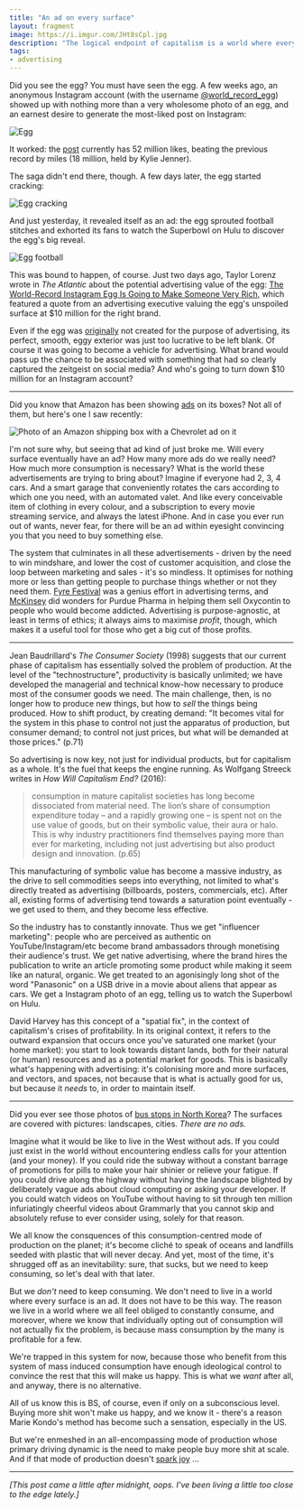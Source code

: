 ```yaml
---
title: "An ad on every surface"
layout: fragment
image: https://i.imgur.com/JHt8sCpl.jpg
description: "The logical endpoint of capitalism is a world where every inch of existence is both commodified and contains an advertisement for something else."
tags:
- advertising
---
```


Did you see the egg? You must have seen the egg. A few weeks ago, an anonymous Instagram account (with the username [@world\_record\_egg](https://www.instagram.com/world_record_egg)) showed up with nothing more than a very wholesome photo of an egg, and an earnest desire to generate the most-liked post on Instagram:

![Egg](https://i.imgur.com/I741Utsm.jpg)

It worked: the [post](https://www.instagram.com/p/BsOGulcndj-/) currently has 52 million likes, beating the previous record by miles (18 million, held by Kylie Jenner).

The saga didn't end there, though. A few days later, the egg started cracking:

![Egg cracking](https://i.imgur.com/7pepPEYm.jpg)

And just yesterday, it revealed itself as an ad: the egg sprouted football stitches and exhorted its fans to watch the Superbowl on Hulu to discover the egg's big reveal.

![Egg football](https://i.imgur.com/ucwD8XDm.jpg)

This was bound to happen, of course. Just two days ago, Taylor Lorenz wrote in _The Atlantic_ about the potential advertising value of the egg: [The World-Record Instagram Egg Is Going to Make Someone Very Rich](https://www.theatlantic.com/technology/archive/2019/01/race-monetize-world-record-instagram-egg/581686/), which featured a quote from an advertising executive valuing the egg's unspoiled surface at $10 million for the right brand.

Even if the egg was [originally](https://twitter.com/TaylorLorenz/status/1091512811593834497) not created for the purpose of advertising, its perfect, smooth, eggy exterior was just too lucrative to be left blank. Of course it was going to become a vehicle for advertising. What brand would pass up the chance to be associated with something that had so clearly captured the zeitgeist on social media? And who's going to turn down $10 million for an Instagram account?

***

Did you know that Amazon has been showing [ads](https://www.wsj.com/articles/amazon-with-little-fanfare-emerges-as-an-advertising-giant-1543248561) on its boxes? Not all of them, but here's one I saw recently:

![Photo of an Amazon shipping box with a Chevrolet ad on it](https://i.imgur.com/JHt8sCpl.jpg)

I'm not sure why, but seeing that ad kind of just broke me. Will every surface eventually have an ad? How many more ads do we really need? How much more consumption is necessary? What is the world these advertisements are trying to bring about? Imagine if everyone had 2, 3, 4 cars. And a smart garage that conveniently rotates the cars according to which one you need, with an automated valet. And like every conceivable item of clothing in every colour, and a subscription to every movie streaming service, and always the latest iPhone. And in case you ever run out of wants, never fear, for there will be an ad within eyesight convincing you that you need to buy something else.

The system that culminates in all these advertisements - driven by the need to win mindshare, and lower the cost of customer acquisition, and close the loop between marketing and sales - it's so mindless. It optimises for nothing more or less than getting people to purchase things whether or not they need them. [Fyre Festival](/posts/fragments-26) was a genius effort in advertising terms, and [McKinsey](https://www.nytimes.com/2019/02/01/business/purdue-pharma-mckinsey-oxycontin-opiods.html) did wonders for Purdue Pharma in helping them sell Oxycontin to people who would become addicted. Advertising is purpose-agnostic, at least in terms of ethics; it always aims to maximise _profit_, though, which makes it a useful tool for those who get a big cut of those profits.

***

Jean Baudrillard's _The Consumer Society_ (1998) suggests that our current phase of capitalism has essentially solved the problem of production. At the level of the "technostructure", productivity is basically unlimited; we have developed the managerial and technical know-how necessary to produce most of the consumer goods we need. The main challenge, then, is no longer how to produce new things, but how to _sell_ the things being produced. How to shift product, by creating demand: "It becomes vital for the system in this phase to control not just the apparatus of production, but consumer demand; to control not just prices, but what will be demanded at those prices." (p.71)

So advertising is now key, not just for individual products, but for capitalism as a whole. It's the fuel that keeps the engine running. As Wolfgang Streeck writes in _How Will Capitalism End?_ (2016):

> consumption in mature capitalist societies has long become dissociated from material need. The lion’s share of consumption expenditure today – and a rapidly growing one – is spent not on the use value of goods, but on their symbolic value, their aura or halo. This is why industry practitioners find themselves paying more than ever for marketing, including not just advertising but also product design and innovation. (p.65)

This manufacturing of symbolic value has become a massive industry, as the drive to sell commodities seeps into everything, not limited to what's directly treated as advertising (billboards, posters, commercials, etc). After all, existing forms of advertising tend towards a saturation point eventually - we get used to them, and they become less effective.

So the industry has to constantly innovate. Thus we get "influencer marketing": people who are perceived as authentic on YouTube/Instagram/etc become brand ambassadors through monetising their audience's trust. We get native advertising, where the brand hires the publication to write an article promoting some product while making it seem like an natural, organic. We get treated to an agonisingly long shot of the word "Panasonic" on a USB drive in a movie about aliens that appear as cars. We get a Instagram photo of an egg, telling us to watch the Superbowl on Hulu.

David Harvey has this concept of a "spatial fix", in the context of capitalism's crises of profitability. In its original context, it refers to the outward expansion that occurs once you've saturated one market (your home market): you start to look towards distant lands, both for their natural (or human) resources and as a potential market for goods. This is basically what's happening with advertising: it's colonising more and more surfaces, and vectors, and spaces, not because that is what is actually good for us, but because it _needs_ to, in order to maintain itself.

***

Did you ever see those photos of [bus stops in North Korea](https://news.nationalgeographic.com/2017/04/north-koreans-bus-stops-photography/)? The surfaces are covered with pictures: landscapes, cities. _There are no ads._

Imagine what it would be like to live in the West without ads. If you could just exist in the world without encountering endless calls for your attention (and your money). If you could ride the subway without a constant barrage of promotions for pills to make your hair shinier or relieve your fatigue. If you could drive along the highway without having the landscape blighted by deliberately vague ads about cloud computing or asking your developer. If you could watch videos on YouTube without having to sit through ten million infuriatingly cheerful videos about Grammarly that you cannot skip and absolutely refuse to ever consider using, solely for that reason.

We all know the consquences of this consumption-centred mode of production on the planet; it's become cliché to speak of oceans and landfills seeded with plastic that will never decay. And yet, most of the time, it's shrugged off as an inevitability: sure, that sucks, but we need to keep consuming, so let's deal with that later.

But we _don't_ need to keep consuming. We don't need to live in a world where every surface is an ad. It does not have to be this way. The reason we live in a world where we all feel obliged to constantly consume, and moreover, where we know that individually opting out of consumption will not actually fix the problem, is because mass consumption by the many is profitable for a few.

We're trapped in this system for now, because those who benefit from this system of mass induced consumption have enough ideological control to convince the rest that this will make us happy. This is what we _want_ after all, and anyway, there is no alternative.

All of us know this is BS, of course, even if only on a subconscious level. Buying more shit won't make us happy, and we know it - there's a reason Marie Kondo's method has become such a sensation, especially in the US.

But we're enmeshed in an all-encompassing mode of production whose primary driving dynamic is the need to make people buy more shit at scale. And if that mode of production doesn't [spark joy](https://twitter.com/JeremyPoxon/status/1084724806153494529) ...

***

_\[This post came a little after midnight, oops. I've been living a little too close to the edge lately.\]_
